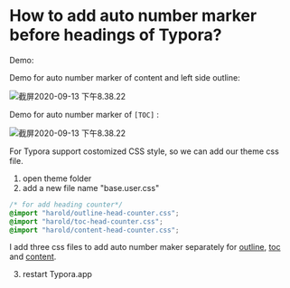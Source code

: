 # How to add auto number marker before headings of Typora?



Demo:

Demo for auto number marker of content and left side outline:

![截屏2020-09-13 下午8.38.22](https://tva1.sinaimg.cn/large/007S8ZIlgy1gipb1s7volj319s0u0gvv.jpg)



Demo for auto number marker of `[TOC]` :

![截屏2020-09-13 下午8.38.22](https://tva1.sinaimg.cn/large/007S8ZIlgy1gipb2foghnj31b20u0wos.jpg)



For Typora support costomized CSS style, so we can add our theme css file.

1. open theme folder
2. add a new file name "base.user.css"

```css
/* for add heading counter*/
@import "harold/outline-head-counter.css";
@import "harold/toc-head-counter.css";
@import "harold/content-head-counter.css";
```

I add three css files to add auto number maker separately for [outline](outline-head-counter.css), [toc](toc-head-counter.css) and [content](content-head-counter.css).



3. restart Typora.app

